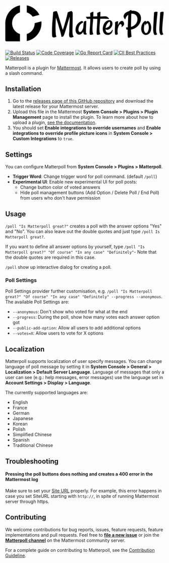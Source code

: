 # ![Matterpoll Logo](images/logo.svg)

[![Build Status](https://img.shields.io/circleci/project/github/matterpoll/matterpoll/master.svg)](https://circleci.com/gh/matterpoll/matterpoll)
[![Code Coverage](https://img.shields.io/codecov/c/github/matterpoll/matterpoll/master.svg)](https://codecov.io/gh/matterpoll/matterpoll/branch/master)
[![Go Report Card](https://goreportcard.com/badge/github.com/matterpoll/matterpoll)](https://goreportcard.com/report/github.com/matterpoll/matterpoll)
[![CII Best Practices](https://bestpractices.coreinfrastructure.org/projects/2588/badge)](https://bestpractices.coreinfrastructure.org/projects/2588)
[![Releases](https://img.shields.io/github/release/matterpoll/matterpoll.svg)](https://github.com/matterpoll/matterpoll/releases/latest)

Matterpoll is a plugin for [Mattermost](https://mattermost.com/). It allows users to create poll by using a slash command.


## Installation

1. Go to the [releases page of this GitHub repository](https://github.com/matterpoll/matterpoll/releases/latest) and download the latest release for your Mattermost server.
2. Upload this file in the Mattermost **System Console > Plugins > Plugin Management** page to install the plugin. To learn more about how to upload a plugin, [see the documentation](https://docs.mattermost.com/administration/plugins.html#custom-plugins).
3. You should set **Enable integrations to override usernames** and **Enable integrations to override profile picture icons** in **System Console > Custom Integrations** to `true`.


## Settings
You can configure Matterpoll from **System Console > Plugins > Matterpoll**.

* **Trigger Word**: Change trigger word for poll command. (default `/poll`)
* **Experimental UI**: Enable new experimental UI for poll posts:
  - Change button color of voted answers
  - Hide poll management buttons (Add Option / Delete Poll / End Poll) from users who don't have permission

## Usage

`/poll "Is Matterpoll great?"` creates a poll with the answer options "Yes" and "No". You can also leave out the double quotes and just type `/poll Is Matterpoll great?`.

If you want to define all answer options by yourself, type `/poll "Is Matterpoll great?" "Of course" "In any case" "Definitely"`- Note that the double quotes are required in this case.

`/poll` show up interactive dialog for creating a poll.

### Poll Settings

Poll Settings provider further customisation, e.g. `/poll "Is Matterpoll great?" "Of course" "In any case" "Definitely" --progress --anonymous`. The available Poll Settings are:
- `--anonymous`: Don't show who voted for what at the end
- `--progress`: During the poll, show how many votes each answer option got
- `--public-add-option`: Allow all users to add additional options
- `--votes=X`: Allow users to vote for X options

## Localization

Matterpoll supports localization of user specify messages. You can change language of poll message by setting it in **System Console > General > Localization > Default Server Language**. Language of messages that only a user can see (e.g.: help messages, error messages) use the language set in **Account Settings > Display > Language**.

The currently supported languages are:
- English
- France
- German
- Japanese
- Korean
- Polish
- Simplified Chinese
- Spanish
- Traditional Chinese


## Troubleshooting

#### Pressing the poll buttons does nothing and creates a 400 error in the Mattermost log

Make sure to set your [Site URL](https://docs.mattermost.com/administration/config-settings.html?highlight=site%20url#site-url) properly.
For example, this error happens in case you set SiteURL starting with `http://`, in spite of running Mattermost server through https.


## Contributing

We welcome contributions for bug reports, issues, feature requests, feature implementations and pull requests. Feel free to [**file a new issue**](https://github.com/matterpoll/matterpoll/issues/new/choose) or join the [**Matterpoll channel**](https://community.mattermost.com/core/channels/matterpoll) on the Mattermost community server.

For a complete guide on contributing to Matterpoll, see the [Contribution Guideline](CONTRIBUTING.md).

